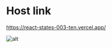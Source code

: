 # Host link
https://react-states-003-ten.vercel.app/

![alt](https://geekster-in.notion.site/image/https%3A%2F%2Fs3-us-west-2.amazonaws.com%2Fsecure.notion-static.com%2F55b132e7-ee74-4705-8996-7e9547bd4e4d%2FUntitled.png?id=f6d498c5-2dac-4623-88c1-10179e6d27bb&table=block&spaceId=d21b1a65-81c4-4c29-a7ac-4ece53e36277&width=2000&userId=&cache=v2)
